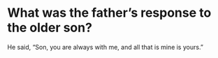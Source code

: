 # What was the father’s response to the older son?

He said, “Son, you are always with me, and all that is mine is yours.”
